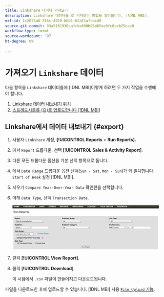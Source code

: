 ```yaml
---
title: Linkshare 데이터 가져오기
description: Linkshare 데이터를 로 가져오는 방법을 알아봅니다. [!DNL MBI].
exl-id: 1c2025a6-746c-4929-bbb1-62af1afcbc49
source-git-commit: 03a5161930cafcbe600b96465ee0fc0ecb25cae8
workflow-type: tm+mt
source-wordcount: '97'
ht-degree: 0%

---
```


# 가져오기 `Linkshare` 데이터

다음 항목을 `Linkshare` 데이터를에 [!DNL MBI]이렇게 하려면 두 가지 작업을 수행해야 합니다.

1. [Linkshare 데이터 내보내기 위치 ](#export)
1. [스프레드시트를 (으)로 업로드합니다 [!DNL MBI]](../connecting-data/using-file-uploader.md)

## Linkshare에서 데이터 내보내기 {#export}

1. 사용자 `Linkshare` 계정, **[!UICONTROL Reports** > **Run Reports].**

1. 에서 `Report` 드롭다운, 선택 **[!UICONTROL Sales & Activity Report]**.

1. 다른 모든 드롭다운 옵션을 기본 선택 항목으로 둡니다.

1. 에서 `Date Range` 드롭다운 옵션 선택(`Sun - Sat`, `Mon - Sun`)가 와 일치합니다 `Start of Week` 설정 [!DNL MBI].

1. 지우기 `Compare Year-Over-Year Data` 확인란을 선택합니다.

1. 아래 `Data Type`, 선택 `Transaction Date`.

   ![import\_linkshare\_data.png](../../../assets/importing_linkshare_data.png)

1. 클릭 **[!UICONTROL View Report]**.

1. 클릭 **[!UICONTROL Download]**.

   이 시점에서 `.csv` 파일이 만들어지고 다운로드됩니다.

파일을 다운로드한 후에 업로드할 수 있습니다. [!DNL MBI] 사용 [`File Upload` 기능](../connecting-data/using-file-uploader.md).
